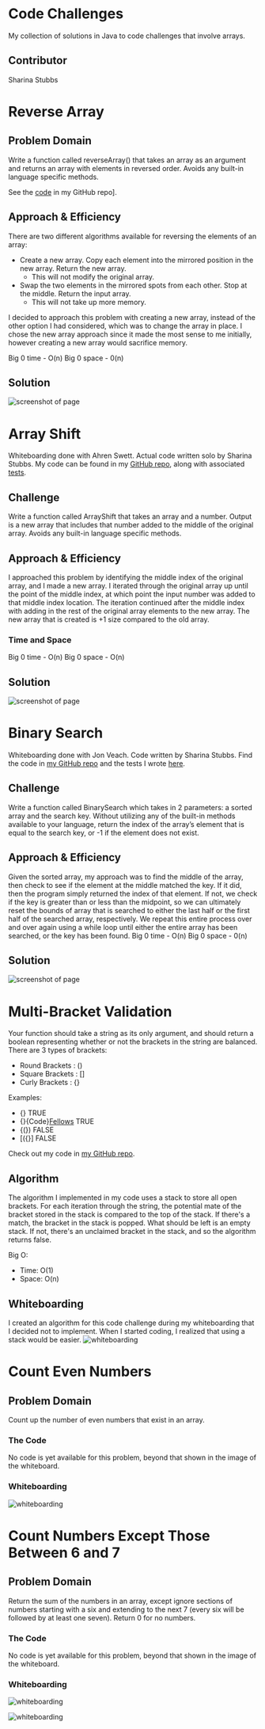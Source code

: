 # Code Challenges 
My collection of solutions in Java to code challenges that involve arrays.

## Contributor
Sharina Stubbs

# Reverse Array
## Problem Domain 
Write a function called reverseArray() that takes an array as an argument and returns an array with elements in reversed order. Avoids any built-in language specific methods. 

See the [code](https://github.com/SharinaS/data-structures-and-algorithms/blob/master/code401Challenges/src/main/java/code401Challenges/ArrayReverse.java) in my GitHub repo].

## Approach & Efficiency
There are two different algorithms available for reversing the elements of an array:
* Create a new array. Copy each element into the mirrored position in the new array. Return the new array.
  * This will not modify the original array.
* Swap the two elements in the mirrored spots from each other. Stop at the middle. Return the input array.
  * This will not take up more memory.

I decided to approach this problem with creating a new array, instead of the other option I had considered, which was to change the array in place. I chose the new array approach since it made the most sense to me initially, however creating a new array would sacrifice memory. 

Big 0 time - O(n)
Big 0 space - 0(n)

## Solution
![screenshot of page](/code401Challenges/assets/array-reverse.jpg)

# Array Shift
Whiteboarding done with Ahren Swett. Actual code written solo by Sharina Stubbs. My code can be found in my [GitHub repo](https://github.com/SharinaS/data-structures-and-algorithms/blob/master/code401Challenges/src/main/java/code401Challenges/ArrayShift.java), along with associated [tests](https://github.com/SharinaS/data-structures-and-algorithms/blob/master/code401Challenges/src/test/java/code401Challenges/ArrayShiftTest.java).

## Challenge
Write a function called ArrayShift that takes an array and a number. Output is a new array that includes that number added to the middle of the original array. Avoids any built-in language specific methods.

## Approach & Efficiency
I approached this problem by identifying the middle index of the original array, and I made a new array. I iterated through the original array up until the point of the middle index, at which point the input number was added to that middle index location. The iteration continued after the middle index with adding in the rest of the original array elements to the new array. The new array that is created is +1 size compared to the old array.

### Time and Space
Big 0 time - O(n)
Big 0 space - O(n)

## Solution
![screenshot of page](/code401Challenges/assets/array-shift.jpg)

# Binary Search
Whiteboarding done with Jon Veach. Code written by Sharina Stubbs. Find the code in [my GitHub repo](https://github.com/SharinaS/data-structures-and-algorithms/blob/master/code401Challenges/src/main/java/code401Challenges/BinarySearch.java) and the tests I wrote [here](https://github.com/SharinaS/data-structures-and-algorithms/blob/master/code401Challenges/src/test/java/code401Challenges/BinarySearchTest.java).

## Challenge
Write a function called BinarySearch which takes in 2 parameters: a sorted array and the search key. Without utilizing any of the built-in methods available to your language, return the index of the array’s element that is equal to the search key, or -1 if the element does not exist.

## Approach & Efficiency
Given the sorted array, my approach was to find the middle of the array, then check to see if the element at the middle matched the key. If it did, then the program simply returned the index of that element. If not, we check if the key is greater than or less than the midpoint, so we can ultimately reset the bounds of array that is searched to either the last half or the first half of the searched array, respectively. We repeat this entire process over and over again using a while loop until either the entire array has been searched, or the key has been found. 
Big 0 time - O(n)
Big 0 space - 0(n)

## Solution
![screenshot of page](/code401Challenges/assets/binary-search.jpg)

# Multi-Bracket Validation
Your function should take a string as its only argument, and should return a boolean representing whether or not the brackets in the string are balanced. There are 3 types of brackets:

* Round Brackets : ()
* Square Brackets : []
* Curly Brackets : {}

Examples:
* {}	TRUE
* {}{Code}[Fellows](())	TRUE
* {(})	FALSE
* [({}]	FALSE

Check out my code in [my GitHub repo](https://github.com/SharinaS/data-structures-and-algorithms/tree/master/code401Challenges/src/main/java/code401Challenges/utilities).

## Algorithm
The algorithm I implemented in my code uses a stack to store all open brackets. For each iteration through the string, the potential mate of the bracket stored in the stack is compared to the top of the stack. If there's a match, the bracket in the stack is popped. What should be left is an empty stack. If not, there's an unclaimed bracket in the stack, and so the algorithm returns false.

Big O:
* Time: O(1)  
* Space: O(n) 

## Whiteboarding
I created an algorithm for this code challenge during my whiteboarding that I decided not to implement. When I started coding, I realized that using a stack would be easier. 
![whiteboarding](/code401Challenges/assets/bracket-validation.jpg)

# Count Even Numbers 
## Problem Domain
Count up the number of even numbers that exist in an array.

### The Code
No code is yet available for this problem, beyond that shown in the image of the whiteboard.

### Whiteboarding
![whiteboarding](/code401Challenges/assets/count-evens.jpg)

# Count Numbers Except Those Between 6 and 7
## Problem Domain
Return the sum of the numbers in an array, except ignore sections of numbers starting with a six and extending to the next 7 (every six will be followed by at least one seven). Return 0 for no numbers.

### The Code
No code is yet available for this problem, beyond that  shown in the image of the whiteboard.

### Whiteboarding
![whiteboarding](/code401Challenges/assets/count-except-67a.jpg)

![whiteboarding](/code401Challenges/assets/count-except-67b.jpg)